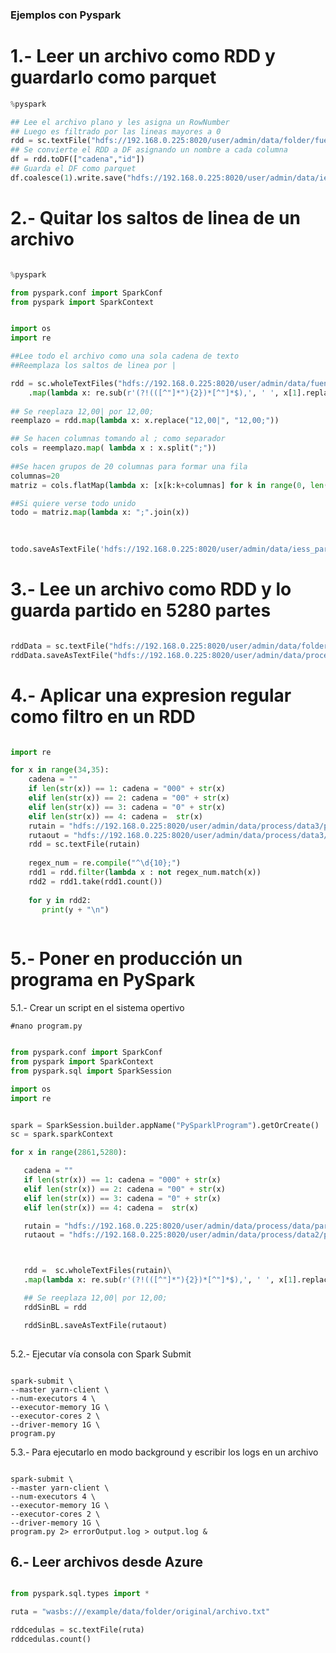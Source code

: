 ### Ejemplos con Pyspark

# 1.- Leer un archivo como RDD y guardarlo como parquet

````python 
%pyspark

## Lee el archivo plano y les asigna un RowNumber
## Luego es filtrado por las lineas mayores a 0
rdd = sc.textFile("hdfs://192.168.0.225:8020/user/admin/data/folder/fuente.txt").zipWithIndex().filter(lambda x: x[1]>=0)
## Se convierte el RDD a DF asignando un nombre a cada columna
df = rdd.toDF(["cadena","id"])
## Guarda el DF como parquet
df.coalesce(1).write.save("hdfs://192.168.0.225:8020/user/admin/data/iess_number");  ##escribe como parquet

```` 


# 2.- Quitar los saltos de linea de un archivo

```python

%pyspark

from pyspark.conf import SparkConf
from pyspark import SparkContext


import os
import re

##Lee todo el archivo como una sola cadena de texto
##Reemplaza los saltos de linea por |

rdd = sc.wholeTextFiles("hdfs://192.168.0.225:8020/user/admin/data/fuente/limpio/part-00000")\
    .map(lambda x: re.sub(r'(?!(([^"]*"){2})*[^"]*$),', ' ', x[1].replace("\r\n", "|"))  )\
    
## Se reeplaza 12,00| por 12,00;
reemplazo = rdd.map(lambda x: x.replace("12,00|", "12,00;"))  

## Se hacen columnas tomando al ; como separador
cols = reemplazo.map( lambda x : x.split(";"))
  
##Se hacen grupos de 20 columnas para formar una fila 
columnas=20 
matriz = cols.flatMap(lambda x: [x[k:k+columnas] for k in range(0, len(x), columnas)])

##Si quiere verse todo unido
todo = matriz.map(lambda x: ";".join(x))    
    
 

todo.saveAsTextFile('hdfs://192.168.0.225:8020/user/admin/data/iess_partes/part1-00000')

```` 

# 3.- Lee un archivo como RDD y lo guarda partido en 5280 partes

````python 

rddData = sc.textFile("hdfs://192.168.0.225:8020/user/admin/data/folder",5280);
rddData.saveAsTextFile("hdfs://192.168.0.225:8020/user/admin/data/process/folder1");

```` 

# 4.- Aplicar una expresion regular como filtro en un RDD

```` python 

import re

for x in range(34,35):
    cadena = ""
    if len(str(x)) == 1: cadena = "000" + str(x) 
    elif len(str(x)) == 2: cadena = "00" + str(x)
    elif len(str(x)) == 3: cadena = "0" + str(x)
    elif len(str(x)) == 4: cadena =  str(x)
    rutain = "hdfs://192.168.0.225:8020/user/admin/data/process/data3/part-0" + cadena
    rutaout = "hdfs://192.168.0.225:8020/user/admin/data/process/data3/part-0" + cadena
    rdd = sc.textFile(rutain)
    
    regex_num = re.compile("^\d{10};")
    rdd1 = rdd.filter(lambda x : not regex_num.match(x))
    rdd2 = rdd1.take(rdd1.count())
    
    for y in rdd2:
       print(y + "\n")
       
 ```` 
 
 # 5.- Poner en producción un programa en PySpark
 
 5.1.- Crear un script en el sistema opertivo
 
 ````shell
 #nano program.py
 
 `````
 
 ```` python 
 
from pyspark.conf import SparkConf
from pyspark import SparkContext
from pyspark.sql import SparkSession

import os
import re


spark = SparkSession.builder.appName("PySparklProgram").getOrCreate()
sc = spark.sparkContext

for x in range(2861,5280):

    cadena = ""
    if len(str(x)) == 1: cadena = "000" + str(x)
    elif len(str(x)) == 2: cadena = "00" + str(x)
    elif len(str(x)) == 3: cadena = "0" + str(x)
    elif len(str(x)) == 4: cadena =  str(x)

    rutain = "hdfs://192.168.0.225:8020/user/admin/data/process/data/part-0" + cadena
    rutaout = "hdfs://192.168.0.225:8020/user/admin/data/process/data2/part-0" + cadena



    rdd =  sc.wholeTextFiles(rutain)\
    .map(lambda x: re.sub(r'(?!(([^"]*"){2})*[^"]*$),', ' ', x[1].replace("\n", "|"))  )\

    ## Se reeplaza 12,00| por 12,00;
    rddSinBL = rdd

    rddSinBL.saveAsTextFile(rutaout)
    
 `````
 
 5.2.- Ejecutar vía consola con Spark Submit
 
 ```` shell
 
 spark-submit \
--master yarn-client \
--num-executors 4 \
--executor-memory 1G \
--executor-cores 2 \
--driver-memory 1G \
program.py

```` 

5.3.- Para ejecutarlo en modo background y escribir los logs en un archivo

```` shell

spark-submit \
--master yarn-client \
--num-executors 4 \
--executor-memory 1G \
--executor-cores 2 \
--driver-memory 1G \
program.py 2> errorOutput.log > output.log &

````` 

## 6.- Leer archivos desde Azure

````python

from pyspark.sql.types import *

ruta = "wasbs:///example/data/folder/original/archivo.txt"

rddcedulas = sc.textFile(ruta)
rddcedulas.count()

```` 

